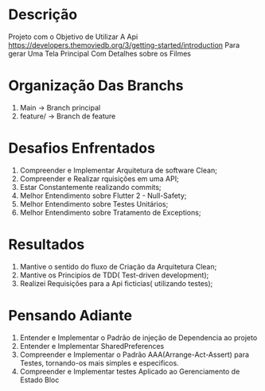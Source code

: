 

# Descrição
Projeto com o Objetivo de Utilizar A Api https://developers.themoviedb.org/3/getting-started/introduction Para gerar Uma Tela Principal Com Detalhes sobre os Filmes

# Organização Das Branchs
 1. Main → Branch principal
 2. feature/<nome da feature> → Branch de feature

# Desafios Enfrentados
 1. Compreender e Implementar Arquitetura de software Clean;
 2. Compreender e Realizar rquisições em uma API;
 3. Estar Constantemente realizando commits;
 4. Melhor Entendimento sobre Flutter 2 - Null-Safety;
 5. Melhor Entendimento sobre Testes Unitários;
 6. Melhor Entendimento sobre Tratamento de Exceptions;

# Resultados
 1. Mantive o sentido do fluxo de Criação da Arquitetura Clean;
 2. Mantive os Principios de TDD( Test-driven development);
 3. Realizei Requisições para a Api ficticias( utilizando testes);

# Pensando Adiante
 1. Entender e Implementar o Padrão de injeção de Dependencia ao projeto
 2. Entender e Implementar SharedPreferences
 3. Compreender e Implementar o Padrão AAA(Arrange-Act-Assert) para Testes, tornando-os mais simples e especificos.
 4. Compreender e Implementar testes Aplicado ao Gerenciamento de Estado Bloc

